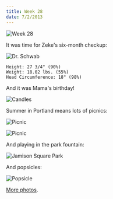 ```yaml
---
title: Week 28
date: 7/2/2013
---
```


![Week 28](https://lh6.googleusercontent.com/-xBgJcWgqj1o/UdO315GlZUI/AAAAAAAANYM/IwjcOEIO_Sw/w715-h716-no/Zeek+Week+28+Graphic.jpg)

It was time for Zeke's six-month checkup:

![Dr. Schwab](https://lh6.googleusercontent.com/-vVefISz17ak/UdO327NJRiI/AAAAAAAANY0/w7zDPupmdgE/w537-h716-no/IMG_2079.jpg)

    Height: 27 3/4" (90%)
    Weight: 18.02 lbs. (55%)
    Head Circumference: 18" (98%)

And it was Mama's birthday!

![Candles](https://lh5.googleusercontent.com/-noyi0NPrz5c/UdO35KZl1JI/AAAAAAAANYk/ARYrvf_VSsc/w1077-h716-no/DSC_1189.JPG)

Summer in Portland means lots of picnics:

![Picnic](https://lh4.googleusercontent.com/-rg-zeraJ-eU/UdO38oEgOaI/AAAAAAAANZs/PHoeLEQYbDE/w955-h716-no/P1030653.JPG)

![Picnic](https://lh4.googleusercontent.com/-zpH9Tyxs9UQ/UdO398FbfHI/AAAAAAAANZ8/XKfv0VgIGXI/w955-h716-no/P1030661.JPG)

And playing in the park fountain:

![Jamison Square Park](https://lh4.googleusercontent.com/-tW0NJldxtsI/UdO4CXLrPYI/AAAAAAAANa8/W06BGTdyx4E/w476-h716-no/DSC_1230.JPG)

And popsicles:

![Popsicle](https://lh4.googleusercontent.com/-TWG8kP5SYw0/UdO4E-fRHLI/AAAAAAAANbk/jmgp-YDivWc/w1077-h716-no/DSC_1254.JPG)

[More photos](https://plus.google.com/photos/109995794392976695103/albums/5896258450865287457).
